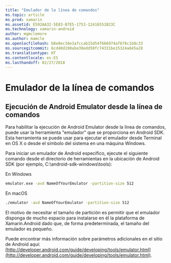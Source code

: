 ```yaml
---
title: "Emulador de la línea de comandos"
ms.topic: article
ms.prod: xamarin
ms.assetid: E592AA32-5E83-B7E5-1753-12416551B23C
ms.technology: xamarin-android
author: mgmclemore
ms.author: mamcle
ms.openlocfilehash: b8e8ec3de3afccab15d54f666974af678c1b8c33
ms.sourcegitcommit: 6cd40d190abe38edd50fc74331be15324a845a28
ms.translationtype: HT
ms.contentlocale: es-ES
ms.lasthandoff: 02/27/2018
---
```

# <a name="command-line-emulator"></a>Emulador de la línea de comandos


## <a name="running-the-android-emulator-from-the-command-line"></a>Ejecución de Android Emulator desde la línea de comandos

Para habilitar la ejecución de Android Emulator desde la línea de comandos, puede usar la herramienta "emulador" que se proporciona en Android SDK. Esta herramienta se puede usar para ejecutar el emulador desde Terminal en OS X o desde el símbolo del sistema en una máquina Windows.

Para iniciar un emulador de Android específico, ejecute el siguiente comando desde el directorio de herramientas en la ubicación de Android SDK (por ejemplo, C:\android-sdk-windows\tools):

En Windows

```cmd
emulator.exe -avd NameOfYourEmulator -partition-size 512
```

En macOS

```bash
./emulator -avd NameOfYourEmulator -partition-size 512
```

El motivo de necesitar el tamaño de partición es permitir que el emulador disponga de mucho espacio para instalarse en él la plataforma de Xamarin.Android dado que, de forma predeterminada, el tamaño del emulador es pequeño.

Puede encontrar más información sobre parámetros adicionales en el sitio de Android aquí: [http://developer.android.com/guide/developing/tools/emulator.html](http://developer.android.com/guide/developing/tools/emulator.html).
